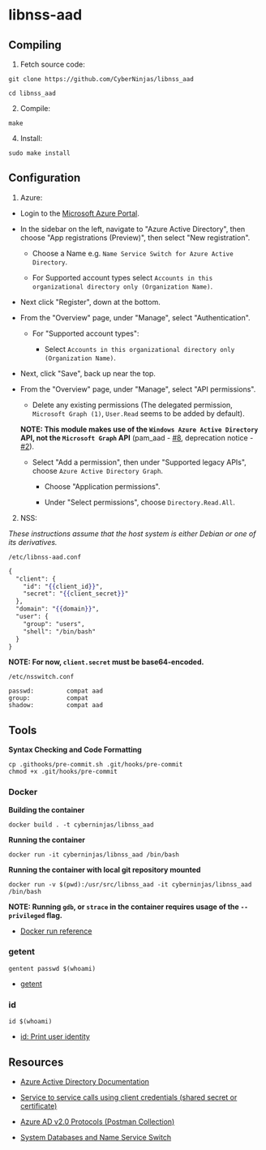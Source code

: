 # libnss-aad

## Compiling

1) Fetch source code:

```terminal
git clone https://github.com/CyberNinjas/libnss_aad

cd libnss_aad
```

2) Compile:

```terminal
make
```

4) Install:

```terminal
sudo make install
```

## Configuration

1) Azure:

- Login to the [Microsoft Azure Portal](portal.azure.com).

- In the sidebar on the left, navigate to "Azure Active Directory", then choose "App registrations (Preview)", then select "New registration".

  - Choose a Name e.g. `Name Service Switch for Azure Active Directory`.

  - For Supported account types select `Accounts in this organizational directory only (Organization Name)`.

- Next click "Register", down at the bottom.

- From the "Overview" page, under "Manage", select "Authentication".

  - For "Supported account types":

    - Select `Accounts in this organizational directory only (Organization Name)`.

- Next, click "Save", back up near the top.

- From the "Overview" page, under "Manage", select "API permissions".

  - Delete any existing permissions (The delegated permission, `Microsoft Graph (1)`, `User.Read` seems to be added by default).

  **NOTE: This module makes use of the `Windows Azure Active Directory` API, not the `Microsoft Graph` API** (pam_aad - [#8](https://github.com/CyberNinjas/pam_aad/issues/8), deprecation notice - [#2](https://github.com/CyberNinjas/libnss_aad/issues/2)).

  - Select "Add a permission", then under "Supported legacy APIs", choose `Azure Active Directory Graph`.

    - Choose "Application permissions".

    - Under "Select permissions", choose `Directory.Read.All`.

2) NSS:

*These instructions assume that the host system is either Debian or one of its derivatives.*

`/etc/libnss-aad.conf`

```mustache
{
  "client": {
    "id": "{{client_id}}",
    "secret": "{{client_secret}}"
  },
  "domain": "{{domain}}",
  "user": {
    "group": "users",
    "shell": "/bin/bash"
  }
}
```

**NOTE: For now, `client.secret` must be base64-encoded.**

`/etc/nsswitch.conf`

```
passwd:         compat aad
group:          compat
shadow:         compat aad
```

## Tools

**Syntax Checking and Code Formatting**

```terminal
cp .githooks/pre-commit.sh .git/hooks/pre-commit
chmod +x .git/hooks/pre-commit
```

### Docker

**Building the container**

```terminal
docker build . -t cyberninjas/libnss_aad
```

**Running the container**

```terminal
docker run -it cyberninjas/libnss_aad /bin/bash
```

**Running the container with local git repository mounted**

```terminal
docker run -v $(pwd):/usr/src/libnss_aad -it cyberninjas/libnss_aad /bin/bash
```

**NOTE: Running `gdb`, or `strace` in the container requires usage of the `--privileged` flag.**

- [Docker run reference](https://docs.docker.com/engine/reference/run)

### getent

    gentent passwd $(whoami)

- [getent](https://en.wikipedia.org/wiki/Getent)

### id

    id $(whoami)

- [id: Print user identity](https://www.gnu.org/software/coreutils/manual/coreutils.html#id-invocation)

## Resources

- [Azure Active Directory Documentation](https://docs.microsoft.com/en-us/azure/active-directory)

- [Service to service calls using client credentials (shared secret or certificate)](https://docs.microsoft.com/en-us/azure/active-directory/develop/v1-oauth2-client-creds-grant-flow)

- [Azure AD v2.0 Protocols (Postman Collection)](https://app.getpostman.com/view-collection/8f5715ec514865a07e6a?referrer=https%3A%2F%2Fapp.getpostman.com%2Frun-collection%2F8f5715ec514865a07e6a)

- [System Databases and Name Service Switch](https://www.gnu.org/software/libc/manual/html_node/Name-Service-Switch.html)
